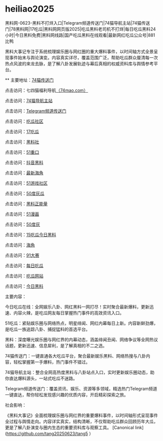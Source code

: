 # heiliao2025
黑料网-0623-黑料不打烊入口|Telegram频道传送门|74猫导航主站|74猫传送门|78黑料网|17吃瓜|黑料网网页版2025|吃瓜黑料老司机不打烊|每日吃瓜黑料24小时|今日黑料免费|黑料网线路|国产吃瓜黑料在线观看|最新网红吃瓜公众号|881比鸭

黑料大事记专注于系统梳理娱乐圈与网红圈的重大爆料事件，以时间轴方式全景呈现事件始末与舆论演变。内容真实详尽，覆盖范围广泛，帮助吃瓜群众厘清每一次热点风波的来龙去脉，是了解八卦发展轨迹与幕后真相的权威资料库与舆情参考平台。

** 主要地址：<a href="https://74mao.com/">74猫传送门</a>

点击访问：七四猫福利导航<a href="https://74mao.com/">（74mao.com）</a>

点击访问：<a href="https://74mao.com/">74猫导航主站</a>

点击访问：<a href="https://74mao.com/">Telegram频道传送门</a>

点击访问：<a href="https://cg863.pages.dev/">吃瓜社区</a>

点击访问：<a href="https://pi25.pages.dev/">17吃瓜</a>

点击访问：<a href="https://pi30-02.pages.dev/">黑料社</a>

点击访问：<a href="https://cg33-1.pages.dev/">51重口</a>

点击访问：<a href="https://hl386.pages.dev/">抖音黑料</a>

点击访问：<a href="https://hl403.pages.dev/">最新海角</a>

点击访问：<a href="https://cg765.pages.dev/">51游戏社区</a>

点击访问：<a href="https://cg147.pages.dev/">50度灰瓜</a>

点击访问：<a href="https://hl380.pages.dev/">黑料正能量</a>

点击访问：<a href="https://pi79.pages.dev/">51漫画</a>

点击访问：<a href="https://pi1-01.pages.dev/">50度灰</a>

点击访问：<a href="https://pi100.pages.dev/">15吃瓜今日黑料</a>

点击访问：<a href="https://hj-1282.pages.dev/">海角</a>

点击访问：<a href="https://cg77-66.pages.dev/">91大赛</a>

点击访问：<a href="https://cg25-4.pages.dev/">每日吃瓜</a>

点击访问：<a href="https://cg81-01.pages.dev/">吃瓜网站</a>

点击访问：<a href="https://cg911-1.pages.dev/">今日黑料</a>



主要内容：

今日吃瓜在线：全网娱乐八卦、网红黑料一网打尽！实时聚合最新爆料，更新迅速、内容火辣，是吃瓜网友每日掌握热门事件的高效资讯入口。

51吃瓜：紧贴娱乐圈与网络热点，明星绯闻、网红内幕每日上新。内容新鲜劲爆，是吃瓜一族追踪八卦、捕捉猛料的首选平台。

黑料：深度曝光娱乐圈与网红界的内幕动态，涵盖绯闻丑闻、网络争议等全网热议话题，更新迅速、信息犀利，是了解真相的不二之选。

74猫传送门：一键直通各大吃瓜平台，聚合最新娱乐黑料、网络热搜与八卦内容，轻松掌握第一手爆料，热门事件不错过。

74猫导航主站：整合全网高热度黑料与八卦站点入口，实时更新娱乐圈动态，助你直达爆料源头，一站式吃瓜不迷路。

Telegram频道传送门：覆盖资讯、娱乐、资源等多领域，精选热门Telegram频道一键直达，帮你轻松发现感兴趣的优质内容，开启精彩探索之旅。

社会影响：

《黑料大事记》全面梳理娱乐圈与网红界的重要爆料事件，以时间轴形式呈现事件全过程与舆情走向。内容详实真实，结构清晰，不仅帮助吃瓜群众回顾历年大瓜，更是了解八卦演变与圈内生态的重要资料库与观察工具。
[Canonical link](https://github.com/tang20250623/tang5 ）
